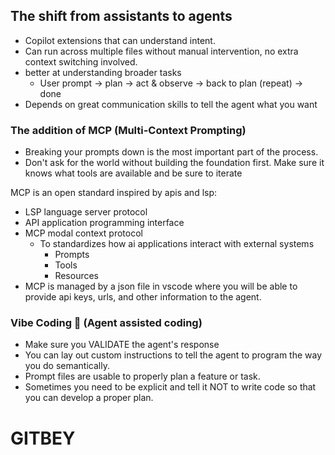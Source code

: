 ## The shift from assistants to agents

- Copilot extensions that can understand intent.
- Can run across multiple files without manual intervention, no extra context switching involved.
- better at understanding broader tasks 
  -  User prompt -> plan -> act & observe -> back to plan (repeat) -> done
-  Depends on great communication skills to tell the agent what you want

### The addition of MCP (Multi-Context Prompting) 
- Breaking your prompts down is the most important part of the process.
- Don't ask for the world without building the foundation first. Make sure it knows what tools are available and be sure to iterate

MCP is an open standard inspired by apis and lsp:
- LSP language server protocol
- API application programming interface
- MCP modal context protocol
  - To standardizes how ai applications interact with external systems
    - Prompts 
    - Tools 
    - Resources
- MCP is managed by a json file in vscode where you will be able to provide api keys, urls, and other information to the agent.

### Vibe Coding 🎉 (Agent assisted coding)
- Make sure you VALIDATE the agent's response
- You can lay out custom instructions to tell the agent to program the way you do semantically. 
- Prompt files are usable to properly plan a feature or task.
- Sometimes you need to be explicit and tell it NOT to write code so that you can develop a proper plan.

# GITBEY



